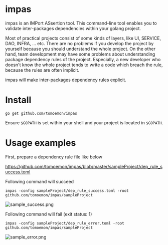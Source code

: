 # impas

impas is an IMPort ASsertion tool.
This command-line tool enables you to validate inter-packages dependencies within your golang project.

Most of practical projects consist of some kinds of layers, like UI, SERVICE, DAO, INFRA, ... etc. There are no problems if you develop the project by yourself because you should understand the whole project. On the other hand, team development may have some problems about understanding package dependency rules of the project. Especially, a new developer who doesn't know the whole project tends to write a code which breach the rule, because the rules are often implicit.

impas will make inter-packages dependency rules explicit.

# Install

```shell
go get github.com/tomoemon/impas
```

Ensure `$GOPATH` is set within your shell and your project is located in `$GOPATH`.

# Usage examples

First, prepare a dependency rule file like below

https://github.com/tomoemon/impas/blob/master/sampleProject/dep_rule_success.toml

Following command will succeed
```shell
impas -config sampleProject/dep_rule_success.toml -root github.com/tomoemon/impas/sampleProject
```
![sample_success.png](https://raw.githubusercontent.com/tomoemon/impas/master/docs/sample_success.png)

Following command will fail (exit status: 1)
```shell
impas -config sampleProject/dep_rule_error.toml -root github.com/tomoemon/impas/sampleProject
```
![sample_error.png](https://raw.githubusercontent.com/tomoemon/impas/master/docs/sample_error.png)
